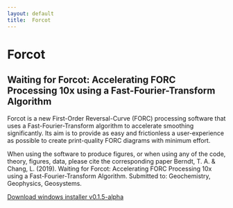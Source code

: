 ```yaml
---
layout: default
title:  Forcot
---
```


# Forcot
## Waiting for Forcot: Accelerating FORC Processing 10x using a Fast-Fourier-Transform Algorithm

Forcot is a new First-Order Reversal-Curve (FORC) processing software that uses a Fast-Fourier-Transform algorithm to accelerate smoothing significantly. Its aim is to provide as easy and frictionless a user-experience as possible to create print-quality FORC diagrams with minimum effort. 

When using the software to produce figures, or when using any of the code, theory, figures, data, please cite the corresponding paper 
Berndt, T. A. & Chang, L. (2019). Waiting for Forcot: Accelerating FORC Processing 10x using a Fast-Fourier-Transform Algorithm. Submitted to: Geochemistry, Geophysics, Geosystems.


[Download windows installer v0.1.5-alpha](Forcot_WebInstaller_v0.1.5-alpha)


